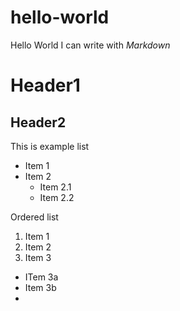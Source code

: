 hello-world
===========

Hello World
I can write with *Markdown*

# Header1
## Header2

This is example list 

* Item 1 
* Item 2
  * Item 2.1
  * Item 2.2
   
Ordered list 

1. Item 1 
2. Item 2 
3. Item 3
  * ITem 3a
  * Item 3b
  * 
  
